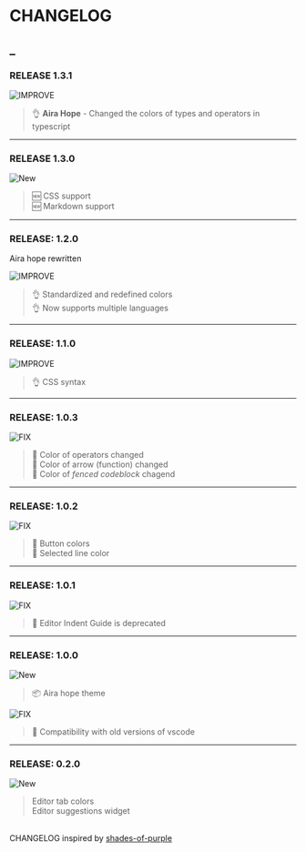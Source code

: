 # CHANGELOG

## \_

### RELEASE 1.3.1

![IMPROVE](https://img.shields.io/badge/-IMPROVEMENT-gray.svg?colorB=39AA54)

> 👌 **Aira Hope** - Changed the colors of types and operators in typescript

---

### RELEASE 1.3.0

![New](https://img.shields.io/badge/-NEW-gray.svg?colorB=3778FF)

> 🆕 CSS support </br>
> 🆕 Markdown support

---

### RELEASE: 1.2.0

Aira hope rewritten</br>

![IMPROVE](https://img.shields.io/badge/-IMPROVEMENT-gray.svg?colorB=39AA54)

> 👌 Standardized and redefined colors</br>
> 👌 Now supports multiple languages

---

### RELEASE: 1.1.0

![IMPROVE](https://img.shields.io/badge/-IMPROVEMENT-gray.svg?colorB=39AA54)

> 👌 CSS syntax

---

### RELEASE: 1.0.3

![FIX](https://img.shields.io/badge/-FIX-gray.svg?colorB=ff6347)

> 🐛 Color of operators changed </br>
> 🐛 Color of arrow (function) changed</br>
> 🐛 Color of _fenced codeblock_ chagend

---

### RELEASE: 1.0.2

![FIX](https://img.shields.io/badge/-FIX-gray.svg?colorB=ff6347)

> 🐛 Button colors </br>
> 🐛 Selected line color

---

### RELEASE: 1.0.1

![FIX](https://img.shields.io/badge/-FIX-gray.svg?colorB=ff6347)

> 🐛 Editor Indent Guide is deprecated

---

### RELEASE: 1.0.0

![New](https://img.shields.io/badge/-NEW-gray.svg?colorB=3778FF)

> 📦 Aira hope theme

![FIX](https://img.shields.io/badge/-FIX-gray.svg?colorB=ff6347)

> 🐛 Compatibility with old versions of vscode

---

### RELEASE: 0.2.0

![New](https://img.shields.io/badge/-NEW-gray.svg?colorB=3778FF)

> Editor tab colors</br>
> Editor suggestions widget

</br>CHANGELOG inspired by [shades-of-purple](https://github.com/ahmadawais/shades-of-purple-vscode)
